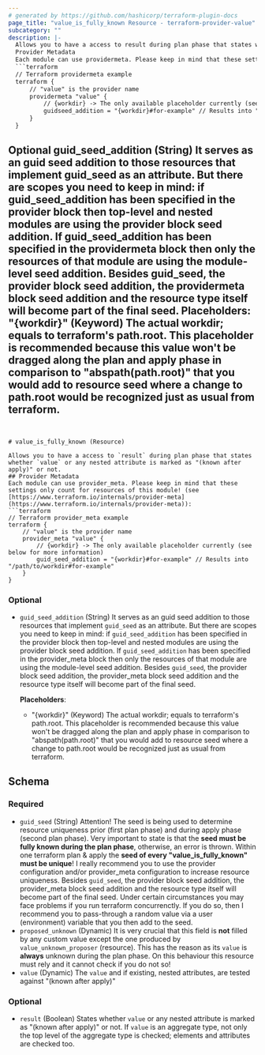 ```yaml
---
# generated by https://github.com/hashicorp/terraform-plugin-docs
page_title: "value_is_fully_known Resource - terraform-provider-value"
subcategory: ""
description: |-
  Allows you to have a access to result during plan phase that states whether value or any nested attribute is marked as "(known after apply)" or not.
  Provider Metadata
  Each module can use providermeta. Please keep in mind that these settings only count for resources of this module! (see https://www.terraform.io/internals/provider-meta https://www.terraform.io/internals/provider-meta):
  ```terraform
  // Terraform providermeta example
  terraform {
      // "value" is the provider name
      providermeta "value" {
          // {workdir} -> The only available placeholder currently (see below for more information)
          guidseed_addition = "{workdir}#for-example" // Results into "/path/to/workdir#for-example"
      }
  }
  ```
  Optional
  guid_seed_addition (String) It serves as an guid seed addition to those resources that implement guid_seed as an attribute. But there are scopes you need to keep in mind: if guid_seed_addition has been specified in the provider block then top-level and nested modules are using the provider block seed addition. If guid_seed_addition has been specified in the providermeta block then only the resources of that module are using the module-level seed addition. Besides guid_seed, the provider block seed addition, the providermeta block seed addition and the resource type itself will become part of the final seed.
  Placeholders:
  "{workdir}" (Keyword) The actual workdir; equals to terraform's path.root. This placeholder is
  recommended because this value won't be dragged along the plan and apply phase in comparison to
  "abspath(path.root)" that you would add to resource seed where a change to path.root would be
  recognized just as usual from terraform.
---
```


# value_is_fully_known (Resource)

Allows you to have a access to `result` during plan phase that states whether `value` or any nested attribute is marked as "(known after apply)" or not.
## Provider Metadata
Each module can use provider_meta. Please keep in mind that these settings only count for resources of this module! (see [https://www.terraform.io/internals/provider-meta](https://www.terraform.io/internals/provider-meta)):
```terraform
// Terraform provider_meta example
terraform {
	// "value" is the provider name
	provider_meta "value" {
		// {workdir} -> The only available placeholder currently (see below for more information)
		guid_seed_addition = "{workdir}#for-example" // Results into "/path/to/workdir#for-example"
	}
}
```
### Optional
- `guid_seed_addition` (String) It serves as an guid seed addition to those resources that implement `guid_seed` as an attribute. But there are scopes you need to keep in mind: if `guid_seed_addition` has been specified in the provider block then top-level and nested modules are using the provider block seed addition. If `guid_seed_addition` has been specified in the provider_meta block then only the resources of that module are using the module-level seed addition. Besides `guid_seed`, the provider block seed addition, the provider_meta block seed addition and the resource type itself will become part of the final seed.

	**Placeholders**:
	- "{workdir}" (Keyword) The actual workdir; equals to terraform's path.root. This placeholder is
	recommended because this value won't be dragged along the plan and apply phase in comparison to
	"abspath(path.root)" that you would add to resource seed where a change to path.root would be
	recognized just as usual from terraform.



<!-- schema generated by tfplugindocs -->
## Schema

### Required

- `guid_seed` (String) Attention! The seed is being used to determine resource uniqueness prior (first plan phase) and during apply phase (second plan phase). Very important to state is that the **seed must be fully known during the plan phase**, otherwise, an error is thrown. Within one terraform plan & apply the **seed of every "value_is_fully_known" must be unique**! I really recommend you to use the provider configuration and/or provider_meta configuration to increase resource uniqueness. Besides `guid_seed`, the provider block seed addition, the provider_meta block seed addition and the resource type itself will become part of the final seed. Under certain circumstances you may face problems if you run terraform concurrenctly. If you do so, then I recommend you to pass-through a random value via a user (environment) variable that you then add to the seed.
- `proposed_unknown` (Dynamic) It is very crucial that this field is **not** filled by any custom value except the one produced by `value_unknown_proposer` (resource). This has the reason as its `value` is **always** unknown during the plan phase. On this behaviour this resource must rely and it cannot check if you do not so!
- `value` (Dynamic) The `value` and if existing, nested attributes, are tested against "(known after apply)"

### Optional

- `result` (Boolean) States whether `value` or any nested attribute is marked as "(known after apply)" or not. If `value` is an aggregate type, not only the top level of the aggregate type is checked; elements and attributes are checked too.


